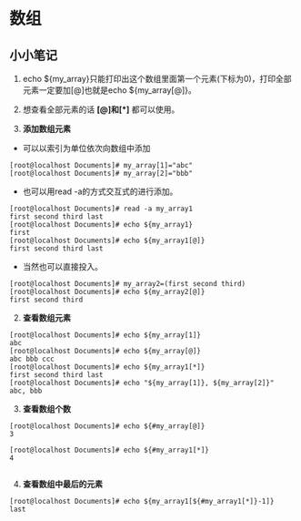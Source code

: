   # 数组
  
  ## 小小笔记
  
  1. echo ${my_array}只能打印出这个数组里面第一个元素(下标为0)，打印全部元素一定要加[@]也就是echo ${my_array[@]}。
  2. 想查看全部元素的话 **[@]和[\*]** 都可以使用。
  
 1. **添加数组元素**
  
  - 可以以索引为单位依次向数组中添加
```
[root@localhost Documents]# my_array[1]="abc"
[root@localhost Documents]# my_array[2]="bbb"
```

- 也可以用read -a的方式交互式的进行添加。

```shell
[root@localhost Documents]# read -a my_array1
first second third last
[root@localhost Documents]# echo ${my_array1}
first
[root@localhost Documents]# echo ${my_array1[@]}
first second third last
```

- 当然也可以直接投入。

```shell
[root@localhost Documents]# my_array2=(first second third)
[root@localhost Documents]# echo ${my_array2[@]}
first second third
```

2. **查看数组元素**

```
[root@localhost Documents]# echo ${my_array[1]}
abc
[root@localhost Documents]# echo ${my_array[@]}
abc bbb ccc
[root@localhost Documents]# echo ${my_array1[*]}
first second third last
[root@localhost Documents]# echo "${my_array[1]}, ${my_array[2]}"
abc, bbb
```

3. **查看数组个数**
```
[root@localhost Documents]# echo ${#my_array[@]}
3

[root@localhost Documents]# echo ${#my_array1[*]}
4


```
4. **查看数组中最后的元素**
```
[root@localhost Documents]# echo ${my_array1[${#my_array1[*]}-1]}
last
```

  

  
  
  
